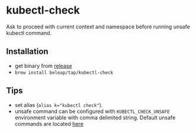# kubectl-check

Ask to proceed with current context and namespace before running unsafe kubectl command.

## Installation

- get binary from [release](https://github.com/beleap/kubectl-check/releases)
- `brew install beleap/tap/kubectl-check`

## Tips

- set alias (`alias k="kubectl check"`).
- unsafe command can be configured with `KUBECTL_CHECK_UNSAFE` environment variable  with comma delimited string. Default unsafe commands are located [here](https://github.com/BeLeap/kubectl-check/blob/main/src/main.rs#L63-L66)
